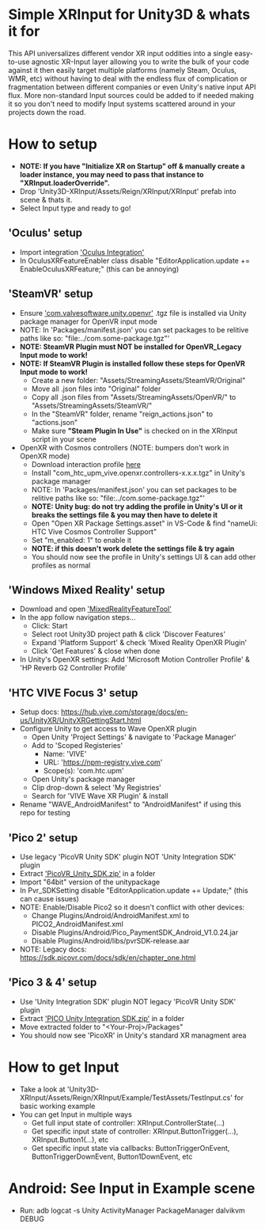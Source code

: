 # Simple XRInput for Unity3D & whats it for
This API universalizes different vendor XR input oddities into a single easy-to-use agnostic XR-Input layer allowing you to write the bulk of your code against it then easily target multiple platforms (namely Steam, Oculus, WMR, etc) without having to deal with the endless flux of complication or fragmentation between different companies or even Unity's native input API flux. More non-standard Input sources could be added to if needed making it so you don't need to modify Input systems scattered around in your projects down the road.

# How to setup
* <b>NOTE: If you have "Initialize XR on Startup" off & manually create a loader instance, you may need to pass that instance to "XRInput.loaderOverride".</b>
* Drop 'Unity3D-XRInput/Assets/Reign/XRInput/XRInput' prefab into scene & thats it.
* Select Input type and ready to go!

## 'Oculus' setup
* Import integration <a href="https://developer.oculus.com/downloads/package/unity-integration/">'Oculus Integration'</a>
* In OculusXRFeatureEnabler class disable "EditorApplication.update += EnableOculusXRFeature;" (this can be annoying)

## 'SteamVR' setup
* Ensure <a href="https://github.com/ValveSoftware/unity-xr-plugin/releases">'com.valvesoftware.unity.openvr'</a> .tgz file is installed via Unity package manager for OpenVR input mode
* NOTE: In 'Packages/manifest.json' you can set packages to be relitive paths like so: "file:../com.some-package.tgz"'
* <b>NOTE: SteamVR Plugin must NOT be installed for OpenVR_Legacy Input mode to work!</b>
* <b>NOTE: If SteamVR Plugin is installed follow these steps for OpenVR Input mode to work!</b>
    * Create a new folder: "Assets/StreamingAssets/SteamVR/Original"
    * Move all .json files into "Original" folder
    * Copy all .json files from "Assets/StreamingAssets/OpenVR/" to "Assets/StreamingAssets/SteamVR/"
    * In the "SteamVR" folder, rename "reign_actions.json" to "actions.json"
    * Make sure <b>"Steam Plugin In Use"</b> is checked on in the XRInput script in your scene
* OpenXR with Cosmos controllers (NOTE: bumpers don't work in OpenXR mode)
    * Download interaction profile <a href="https://forum.vive.com/topic/9141-vive-cosmos-controller-openxr-feature-for-unity/#comments">here</a>
    * Install "com_htc_upm_vive.openxr.controllers-x.x.x.tgz" in Unity's package manager
    * NOTE: In 'Packages/manifest.json' you can set packages to be relitive paths like so: "file:../com.some-package.tgz"'
    * <b>NOTE: Unity bug: do not try adding the profile in Unity's UI or it breaks the settings file & you may then have to delete it</b>
    * Open "Open XR Package Settings.asset" in VS-Code & find "nameUi: HTC Vive Cosmos Controller Support"
    * Set "m_enabled: 1" to enable it
    * <b>NOTE: if this doesn't work delete the settings file & try again</b>
    * You should now see the profile in Unity's settings UI & can add other profiles as normal

## 'Windows Mixed Reality' setup
* Download and open <a href="https://www.microsoft.com/en-us/download/details.aspx?id=102778">'MixedRealityFeatureTool'</a>
* In the app follow navigation steps...
    * Click: Start
    * Select root Unity3D project path & click 'Discover Features'
    * Expand 'Platform Support' & check 'Mixed Reality OpenXR Plugin'
    * Click 'Get Features' & close when done
* In Unity's OpenXR settings: Add 'Microsoft Motion Controller Profile' & 'HP Reverb G2 Controller Profile'

## 'HTC VIVE Focus 3' setup
* Setup docs: https://hub.vive.com/storage/docs/en-us/UnityXR/UnityXRGettingStart.html
* Configure Unity to get access to Wave OpenXR plugin
    * Open Unity 'Project Settings' & navigate to 'Package Manager'
    * Add to 'Scoped Registeries'
        * Name: 'VIVE'
        * URL: 'https://npm-registry.vive.com'
        * Scope(s): 'com.htc.upm'
    * Open Unity's package manager
    * Clip drop-down & select 'My Registries'
    * Search for 'VIVE Wave XR Plugin' & install
* Rename "WAVE_AndroidManifest" to "AndroidManifest" if using this repo for testing

## 'Pico 2' setup
* Use legacy 'PicoVR Unity SDK' plugin NOT 'Unity Integration SDK' plugin
* Extract <a href="https://www.picoxr.com/us/sdk.html">'PicoVR_Unity_SDK.zip'</a> in a folder
* Import "64bit" version of the unitypackage
* In Pvr_SDKSetting disable "EditorApplication.update += Update;" (this can cause issues)
* NOTE: Enable/Disable Pico2 so it doesn't conflict with other devices:
	* Change Plugins/Android/AndroidManifest.xml to PICO2_AndroidManifest.xml
	* Disable Plugins/Android/Pico_PaymentSDK_Android_V1.0.24.jar
	* Disable Plugins/Android/libs/pvrSDK-release.aar
* NOTE: Legacy docs: https://sdk.picovr.com/docs/sdk/en/chapter_one.html

## 'Pico 3 & 4' setup
* Use 'Unity Integration SDK' plugin NOT legacy 'PicoVR Unity SDK' plugin
* Extract <a href="https://developer-global.pico-interactive.com/sdk?deviceId=1&platformId=1&itemId=12">'PICO Unity Integration SDK.zip'</a> in a folder
* Move extracted folder to "\<Your-Proj\>/Packages"
* You should now see 'PicoXR' in Unity's standard XR managment area

# How to get Input
* Take a look at 'Unity3D-XRInput/Assets/Reign/XRInput/Example/TestAssets/TestInput.cs' for basic working example
* You can get Input in multiple ways
    * Get full input state of controller: XRInput.ControllerState(...)
    * Get specific input state of controller: XRInput.ButtonTrigger(...), XRInput.Button1(...), etc
    * Get specific input state via callbacks: ButtonTriggerOnEvent, ButtonTriggerDownEvent, Button1DownEvent, etc

# Android: See Input in Example scene
* Run: adb logcat -s Unity ActivityManager PackageManager dalvikvm DEBUG